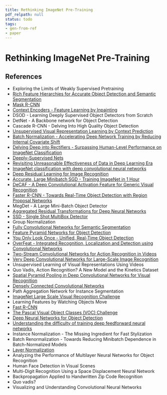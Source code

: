 ```yaml
---
title: Rethinking ImageNet Pre-Training
pdf_relpath: null
status: todo
tags:
- gen-from-ref
- paper
---
```


# Rethinking ImageNet Pre-Training

## References

- Exploring the Limits of Weakly Supervised Pretraining
- [Rich Feature Hierarchies for Accurate Object Detection and Semantic Segmentation](./rich-feature-hierarchies-for-accurate-object-detection-and-semantic-segmentation.md)
- [Mask R-CNN](./mask-r-cnn.md)
- [Context Encoders - Feature Learning by Inpainting](./context-encoders-feature-learning-by-inpainting.md)
- DSOD - Learning Deeply Supervised Object Detectors from Scratch
- DetNet - A Backbone network for Object Detection
- Cascade R-CNN - Delving Into High Quality Object Detection
- [Unsupervised Visual Representation Learning by Context Prediction](./unsupervised-visual-representation-learning-by-context-prediction.md)
- [Batch Normalization - Accelerating Deep Network Training by Reducing Internal Covariate Shift](./batch-normalization-accelerating-deep-network-training-by-reducing-internal-covariate-shift.md)
- [Delving Deep into Rectifiers - Surpassing Human-Level Performance on ImageNet Classification](./delving-deep-into-rectifiers-surpassing-human-level-performance-on-imagenet-classification.md)
- [Deeply-Supervised Nets](./deeply-supervised-nets.md)
- [Revisiting Unreasonable Effectiveness of Data in Deep Learning Era](./revisiting-unreasonable-effectiveness-of-data-in-deep-learning-era.md)
- [ImageNet classification with deep convolutional neural networks](./imagenet-classification-with-deep-convolutional-neural-networks.md)
- [Deep Residual Learning for Image Recognition](./deep-residual-learning-for-image-recognition.md)
- [Accurate, Large Minibatch SGD - Training ImageNet in 1 Hour](./accurate-large-minibatch-sgd-training-imagenet-in-1-hour.md)
- [DeCAF - A Deep Convolutional Activation Feature for Generic Visual Recognition](./decaf-a-deep-convolutional-activation-feature-for-generic-visual-recognition.md)
- [Faster R-CNN - Towards Real-Time Object Detection with Region Proposal Networks](./faster-r-cnn-towards-real-time-object-detection-with-region-proposal-networks.md)
- MegDet - A Large Mini-Batch Object Detector
- [Aggregated Residual Transformations for Deep Neural Networks](./aggregated-residual-transformations-for-deep-neural-networks.md)
- [SSD - Single Shot MultiBox Detector](./ssd-single-shot-multibox-detector.md)
- Group Normalization
- [Fully Convolutional Networks for Semantic Segmentation](./fully-convolutional-networks-for-semantic-segmentation.md)
- [Feature Pyramid Networks for Object Detection](./feature-pyramid-networks-for-object-detection.md)
- [You Only Look Once - Unified, Real-Time Object Detection](./you-only-look-once-unified-real-time-object-detection.md)
- [OverFeat - Integrated Recognition, Localization and Detection using Convolutional Networks](./overfeat-integrated-recognition-localization-and-detection-using-convolutional-networks.md)
- [Two-Stream Convolutional Networks for Action Recognition in Videos](./two-stream-convolutional-networks-for-action-recognition-in-videos.md)
- [Very Deep Convolutional Networks for Large-Scale Image Recognition](./very-deep-convolutional-networks-for-large-scale-image-recognition.md)
- Unsupervised Learning of Visual Representations Using Videos
- Quo Vadis, Action Recognition? A New Model and the Kinetics Dataset
- [Spatial Pyramid Pooling in Deep Convolutional Networks for Visual Recognition](./spatial-pyramid-pooling-in-deep-convolutional-networks-for-visual-recognition.md)
- [Densely Connected Convolutional Networks](./densely-connected-convolutional-networks.md)
- Path Aggregation Network for Instance Segmentation
- [ImageNet Large Scale Visual Recognition Challenge](./imagenet-large-scale-visual-recognition-challenge.md)
- Learning Features by Watching Objects Move
- [Fast R-CNN](./fast-r-cnn.md)
- [The Pascal Visual Object Classes (VOC) Challenge](./the-pascal-visual-object-classes-voc-challenge.md)
- [Deep Neural Networks for Object Detection](./deep-neural-networks-for-object-detection.md)
- [Understanding the difficulty of training deep feedforward neural networks](./understanding-the-difficulty-of-training-deep-feedforward-neural-networks.md)
- Instance Normalization - The Missing Ingredient for Fast Stylization
- Batch Renormalization - Towards Reducing Minibatch Dependence in Batch-Normalized Models
- [Layer Normalization](./layer-normalization.md)
- Analyzing the Performance of Multilayer Neural Networks for Object Recognition
- Human Face Detection in Visual Scenes
- Multi-Digit Recognition Using a Space Displacement Neural Network
- Backpropagation Applied to Handwritten Zip Code Recognition
- Quo vadis?
- Visualizing and Understanding Convolutional Neural Networks
